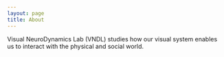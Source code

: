 ```yaml
---
layout: page
title: About
---
```


Visual NeuroDynamics Lab (VNDL) studies how our visual system enables us to interact with the physical and social world.
